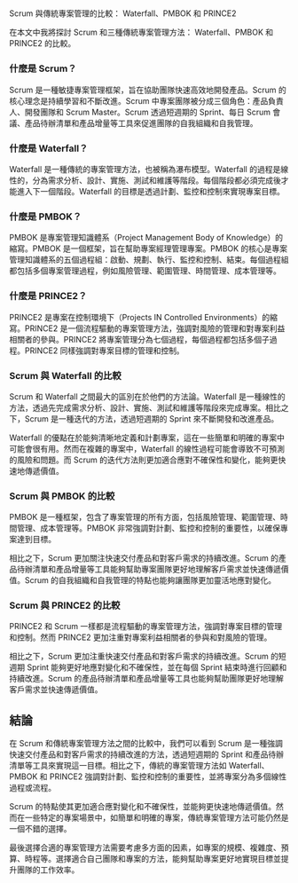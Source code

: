 ##   
Scrum 與傳統專案管理的比較： Waterfall、PMBOK 和 PRINCE2

在本文中我將探討 Scrum 和三種傳統專案管理方法： Waterfall、PMBOK 和 PRINCE2 的比較。

### 什麼是 Scrum？

Scrum 是一種敏捷專案管理框架，旨在協助團隊快速高效地開發產品。Scrum 的核心理念是持續學習和不斷改進。Scrum 中專案團隊被分成三個角色：產品負責人、開發團隊和 Scrum Master。Scrum 透過短週期的 Sprint、每日 Scrum 會議、產品待辦清單和產品增量等工具來促進團隊的自我組織和自我管理。

### 什麼是 Waterfall？

Waterfall 是一種傳統的專案管理方法，也被稱為瀑布模型。Waterfall 的過程是線性的，分為需求分析、設計、實施、測試和維護等階段。每個階段都必須完成後才能進入下一個階段。Waterfall 的目標是透過計劃、監控和控制來實現專案目標。

### 什麼是 PMBOK？

PMBOK 是專案管理知識體系（Project Management Body of Knowledge）的縮寫。PMBOK 是一個框架，旨在幫助專案經理管理專案。PMBOK 的核心是專案管理知識體系的五個過程組：啟動、規劃、執行、監控和控制、結束。每個過程組都包括多個專案管理過程，例如風險管理、範圍管理、時間管理、成本管理等。

### 什麼是 PRINCE2？

PRINCE2 是專案在控制環境下（Projects IN Controlled Environments）的縮寫。PRINCE2 是一個流程驅動的專案管理方法，強調對風險的管理和對專案利益相關者的參與。PRINCE2 將專案管理分為七個過程，每個過程都包括多個子過程。PRINCE2 同樣強調對專案目標的管理和控制。

### Scrum 與 Waterfall 的比較

Scrum 和 Waterfall 之間最大的區別在於他們的方法論。Waterfall 是一種線性的方法，透過先完成需求分析、設計、實施、測試和維護等階段來完成專案。相比之下，Scrum 是一種迭代的方法，透過短週期的 Sprint 來不斷開發和改進產品。

Waterfall 的優點在於能夠清晰地定義和計劃專案，這在一些簡單和明確的專案中可能會很有用。然而在複雜的專案中，Waterfall 的線性過程可能會導致不可預測的風險和問題。而 Scrum 的迭代方法則更加適合應對不確保性和變化，能夠更快速地傳遞價值。

### Scrum 與 PMBOK 的比較

PMBOK 是一種框架，包含了專案管理的所有方面，包括風險管理、範圍管理、時間管理、成本管理等。PMBOK 非常強調對計劃、監控和控制的重要性，以確保專案達到目標。

相比之下，Scrum 更加關注快速交付產品和對客戶需求的持續改進。Scrum 的產品待辦清單和產品增量等工具能夠幫助專案團隊更好地理解客戶需求並快速傳遞價值。Scrum 的自我組織和自我管理的特點也能夠讓團隊更加靈活地應對變化。

### Scrum 與 PRINCE2 的比較

PRINCE2 和 Scrum 一樣都是流程驅動的專案管理方法，強調對專案目標的管理和控制。然而 PRINCE2 更加注重對專案利益相關者的參與和對風險的管理。

相比之下，Scrum 更加注重快速交付產品和對客戶需求的持續改進。Scrum 的短週期 Sprint 能夠更好地應對變化和不確保性，並在每個 Sprint 結束時進行回顧和持續改進。Scrum 的產品待辦清單和產品增量等工具也能夠幫助團隊更好地理解客戶需求並快速傳遞價值。

## 結論

在 Scrum 和傳統專案管理方法之間的比較中，我們可以看到 Scrum 是一種強調快速交付產品和對客戶需求的持續改進的方法，透過短週期的 Sprint 和產品待辦清單等工具來實現這一目標。相比之下，傳統的專案管理方法如 Waterfall、PMBOK 和 PRINCE2 強調對計劃、監控和控制的重要性，並將專案分為多個線性過程或流程。

Scrum 的特點使其更加適合應對變化和不確保性，並能夠更快速地傳遞價值。然而在一些特定的專案場景中，如簡單和明確的專案，傳統專案管理方法可能仍然是一個不錯的選擇。

最後選擇合適的專案管理方法需要考慮多方面的因素，如專案的規模、複雜度、預算、時程等。選擇適合自己團隊和專案的方法，能夠幫助專案更好地實現目標並提升團隊的工作效率。